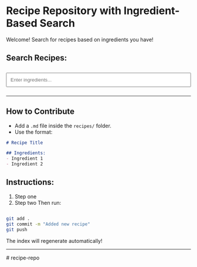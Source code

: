 # Recipe Repository with Ingredient-Based Search

Welcome! Search for recipes based on ingredients you have!

## Search Recipes:

<input type="text" id="search-input" placeholder="Enter ingredients..." style="width: 100%; padding: 10px; margin: 10px 0;">

<ul id="results"></ul>

<script src="https://unpkg.com/lunr/lunr.js"></script>
<script>
async function loadIndex() {
    try {
        const res = await fetch('index.json');
        const indexJson = await res.json();
        window.recipeIndex = lunr.Index.load(indexJson);
    } catch (error) {
        document.getElementById('results').innerHTML = '<li>Loading or error...</li>';
    }
}

function searchRecipes() {
    const query = document.getElementById('search-input').value.trim().toLowerCase();
    if (!query || !window.recipeIndex) return;

    const ingredients = query.split(/\s*,\s*|\s+/); // split by comma or space
    const joinedQuery = ingredients.map(word => `ingredients:${word}`).join(' ');

    const results = window.recipeIndex.search(joinedQuery);
    const resultsList = document.getElementById('results');
    resultsList.innerHTML = '';

    if (results.length === 0) {
        resultsList.innerHTML = '<li>No matching recipes found.</li>';
    } else {
        results.forEach(r => {
            const li = document.createElement('li');
            const link = document.createElement('a');
            link.href = `recipes/${r.ref}`;
            link.textContent = r.ref.replace('.md', '');
            link.target = '_blank';
            li.appendChild(link);
            resultsList.appendChild(li);
        });
    }
}

document.getElementById('search-input').addEventListener('keyup', searchRecipes);

loadIndex();
</script>

---

## How to Contribute

- Add a `.md` file inside the `recipes/` folder.
- Use the format:

```markdown
# Recipe Title

## Ingredients:
- Ingredient 1
- Ingredient 2
```

## Instructions:
1. Step one
2. Step two
Then run:

```bash

git add .
git commit -m "Added new recipe"
git push

```
The index will regenerate automatically!

---
#   r e c i p e - r e p o  
 